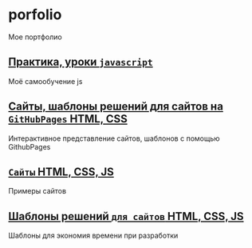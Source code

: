 # porfolio
Мое портфолио

[Практика, уроки `javascript`](https://github.com/Garfildus/js-practice)
-----
Моё самообучение js

[Сайты, шаблоны решений для сайтов на `GitHubPages` HTML, CSS](https://github.com/Garfildus/TemplateGitPages)
-----
Интерактивное представление сайтов, шаблонов с помощью GithubPages

[`Сайты` HTML, CSS, JS](https://github.com/Garfildus/Sites)
-----
Примеры сайтов

[Шаблоны решений `для сайтов` HTML, CSS, JS](https://github.com/Garfildus/TemplateForWeb)
-----
Шаблоны для экономия времени при разработки
